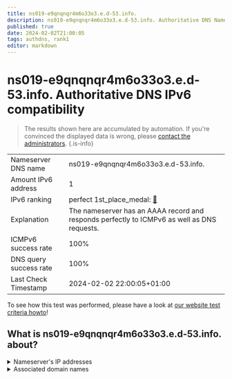 ```yaml
---
title: ns019-e9qnqnqr4m6o33o3.e.d-53.info.
description: ns019-e9qnqnqr4m6o33o3.e.d-53.info. Authoritative DNS Nameserver IPv6 compatibility
published: true
date: 2024-02-02T21:00:05
tags: authdns, rank1
editor: markdown
---
```


# ns019-e9qnqnqr4m6o33o3.e.d-53.info. Authoritative DNS IPv6 compatibility

> The results shown here are accumulated by automation. If you're convinced the displayed data is wrong, please [contact the administrators](/howto/chat). 
{.is-info}




|   |   |
| - | - |
| Nameserver DNS name | ns019-e9qnqnqr4m6o33o3.e.d-53.info.
| Amount IPv6 address | 1
| IPv6 ranking | perfect 1st_place_medal: [🔗](/howto/ranking) |
| Explanation | The nameserver has an AAAA record and responds perfectly to ICMPv6 as well as DNS requests. |
| ICMPv6 success rate | 100%|
| DNS query success rate | 100% |
| Last Check Timestamp | 2024-02-02 22:00:05+01:00 |

To see how this test was performed, please have a look at [our website test criteria howto](/howto/testcriteria/authdns)!


## What is ns019-e9qnqnqr4m6o33o3.e.d-53.info. about?




<details>
<summary>Nameserver's IP addresses</summary>

2001:240:bb81::28:50

</details>



<details>
<summary>Associated domain names</summary>

www.nochubank.or.jp

</details>
